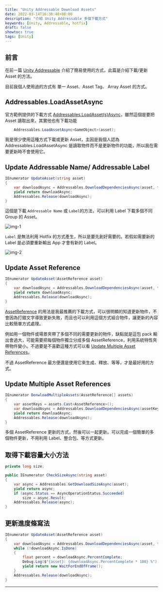 ```yaml
---
title: "Unity Addressable Download Assets"
date: 2022-03-14T16:38:48+08:00
description: "介紹 Unity Addressable 多個下載方式"
keywords: [Unity, Addressable, hotfix]
draft: false
showtoc: true
tags: [Unity]
---
```

## 前言

在前一篇 [Unity Addressable][blog-1] 介紹了簡易使用的方式，此篇是介紹下載/更新 Asset 的方法。

目前我個人使用過的方式有 單一 Asset、Asset Tag、 Array Asset 的方式。

## Addressables.LoadAssetAsync

官方範例提供的下載方式 [Addressables.LoadAsset(s)Async][ref_LoadingAddressableAssets]，雖然這個是要把 Asset 讀取出來，其實他也有下載功能

```C#
    Addressables.LoadAssetAsync<GameObject>(asset);
```

我是很少使用這種方式下載或更新 Asset，主因是我個人認為 Addressables.LoadAssetAsync 是讀取物件而不是更新物件的功能，所以我在需要更新時不會使用它。

## Update Addressable Name/ Addressable Label

```C#
IEnumerator UpdateAsset(string asset)
{
    var downloadAsync = Addressables.DownloadDependenciesAsync(asset, false);
    yield return downloadAsync;
    Addressables.Release(downloadAsync);
}
```

這個是下載 `Addressable Name` 或 `Label`的方法，可以利用 Label 下載多個不同 Group 的 Asset。

![img-1]

`Label` 是無法利用 Hotfix 的方式產生，所以是要先創好需要的。若假如需要新的 Label 是必須要重新輸出 App 才會有新的 Label。

![img-2]

## Update Asset Reference

```C#
IEnumerator UpdateAsset(AssetReference asset)
{
    var downloadAsync = Addressables.DownloadDependenciesAsync(asset, false);
    yield return downloadAsync;
    Addressables.Release(downloadAsync);
}
```

[AssetReference][ref_AssetReference] 的用法是我最推薦的下載方式，可以很明顯的知道更新物件，不會因為打錯文字導致更新失敗，而且也可以利用這個方式組合物件，讓更新的內容比較簡單方式處理。

例如用一個物件或場景夾帶了多個不同的需要更新的物件，缺點就是這包 pack 輸出會過大，可能需要把每個物件獨立分成多個 AssetReference，利用系統特性夾帶物件變小。不過要是不喜歡這種方式可以看 [Update Multiple Asset References](#update-multiple-asset-references)。

不過 AssetReference 最方便還是使用它來生成、釋放、等等，才是最好用的方式。

## Update Multiple Asset References

```C#
IEnumerator DonwloadMultipleAssets(AssetReference[] assets)
{
    var assetKeys = assets.Cast<AssetReference>();
    var downloadAsync = Addressables.DownloadDependenciesAsync(assetKeys, Addressables.MergeMode.Union);
    yield return downloadAsync;
    Addressables.Release(downloadAsync);
}
```

多個 AssetReference 更新的方式，然後可以一起更新。可以完成一個簡單的多個物件更新，不用利用 Label、整合包、等方式更新。

## 取得下載容量大小方法

```C#
private long size;

public IEnumerator CheckSizeAsync(string asset)
{
    var async = Addressables.GetDownloadSizeAsync(asset);
    yield return async;
    if (async.Status == AsyncOperationStatus.Succeeded)
        size = async.Result;
    Addressables.Release(async);
}
```

## 更新進度條寫法

```C#
IEnumerator UpdateAsset(AssetReference asset)
{
    var downloadAsync = Addressables.DownloadDependenciesAsync(asset, false);
    while (!downloadAsync.IsDone)
    {
        float percent = downloadAsync.PercentComplete;
        Debug.Log($"{asset}: {downloadAsync.PercentComplete * 100} %");
        yield return new WaitForEndOfFrame();
    }
    Addressables.Release(downloadAsync);
}
```
______________________________________________________________________

[blog-1]:../posts/Unity-Addressable.md

[ref_1]:https://docs.unity3d.com/Packages/com.unity.addressables@1.15/manual/DownloadDependenciesAsync.html
[ref_LoadingAddressableAssets]:https://docs.unity3d.com/Packages/com.unity.addressables@1.15/manual/LoadingAddressableAssets.html
[ref_AssetReference]:https://docs.unity3d.com/Packages/com.unity.addressables@0.4/api/UnityEngine.AddressableAssets.AssetReference.html

[img-1]:https://imgur.com/aPKLTt3.jpg
[img-2]:https://imgur.com/2j7oGN0.jpg
